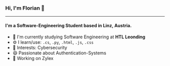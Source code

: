 ### Hi, I'm Florian 👋
---

#### I'm a Software-Engineering Student based in Linz, Austria.

- 🏢 I'm currently studying Software Engineering at **HTL Leonding**
- ⚙️ I learn/use: `.cs`, `.py`, `.html`, `.js`, `.css`
- 💜 Interests: Cybersecurity
- 😄 Passionate about Authentication-Systems
- 🔨 Working on Zylex
